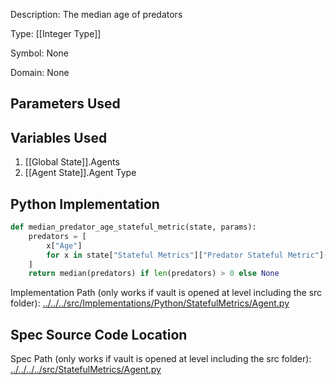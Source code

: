 Description: The median age of predators

Type: [[Integer Type]]

Symbol: None

Domain: None

## Parameters Used

## Variables Used
1. [[Global State]].Agents
2. [[Agent State]].Agent Type

## Python Implementation
```python
def median_predator_age_stateful_metric(state, params):
    predators = [
        x["Age"]
        for x in state["Stateful Metrics"]["Predator Stateful Metric"](state, params)
    ]
    return median(predators) if len(predators) > 0 else None
```
Implementation Path (only works if vault is opened at level including the src folder): [../../../src/Implementations/Python/StatefulMetrics/Agent.py](../../../src/Implementations/Python/StatefulMetrics/Agent.py)

## Spec Source Code Location

Spec Path (only works if vault is opened at level including the src folder): [../../../../src/StatefulMetrics/Agent.py](../../../../src/StatefulMetrics/Agent.py)

